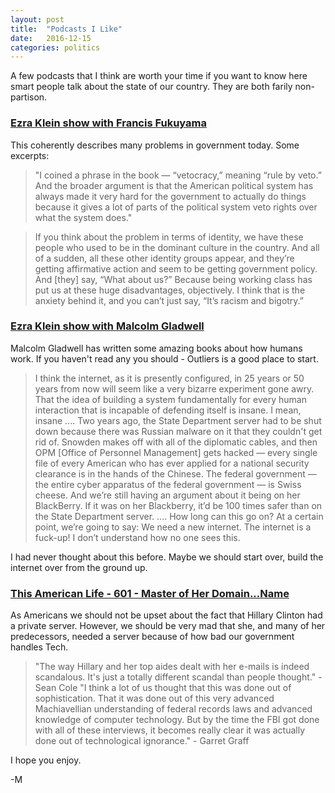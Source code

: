 ```yaml
---
layout: post
title:  "Podcasts I Like"
date:   2016-12-15
categories: politics  
---
```


A few podcasts that I think are worth your time if you want to know here smart people talk about the state of our country.  They are both farily non-partison. 

### [Ezra Klein show with Francis Fukuyama][1]

This coherently describes many problems in government today.  Some excerpts: 

> "I coined a phrase in the book — “vetocracy,” meaning “rule by veto.” And the broader argument is that the American political system has always made it very hard for the government to actually do things because it gives a lot of parts of the political system veto rights over what the system does."

> If you think about the problem in terms of identity, we have these people who used to be in the dominant culture in the country. And all of a sudden, all these other identity groups appear, and they’re getting affirmative action and seem to be getting government policy. And [they] say, “What about us?” Because being working class has put us at these huge disadvantages, objectively.
I think that is the anxiety behind it, and you can’t just say, “It’s racism and bigotry.”

### [Ezra Klein show with Malcolm Gladwell][2]

Malcolm Gladwell has written some amazing books about how humans work.  If you haven't read any you should - Outliers is a good place to start. 

> I think the internet, as it is presently configured, in 25 years or 50 years from now will seem like a very bizarre experiment gone awry. That the idea of building a system fundamentally for every human interaction that is incapable of defending itself is insane. I mean, insane
....
Two years ago, the State Department server had to be shut down because there was Russian malware on it that they couldn't get rid of. Snowden makes off with all of the diplomatic cables, and then OPM [Office of Personnel Management] gets hacked — every single file of every American who has ever applied for a national security clearance is in the hands of the Chinese. The federal government — the entire cyber apparatus of the federal government — is Swiss cheese. And we’re still having an argument about it being on her BlackBerry. If it was on her Blackberry, it’d be 100 times safer than on the State Department server.
....
How long can this go on? At a certain point, we’re going to say: We need a new internet. The internet is a fuck-up! I don’t understand how no one sees this.

I had never thought about this before.  Maybe we should start over, build the internet over from the ground up. 

### [This American Life - 601 - Master of Her Domain...Name][3]

As Americans we should not be upset about the fact that Hillary Clinton had a private server.  However, we should be very mad that she, and many of her predecessors, needed a server because of how bad our government handles Tech. 

> "The way Hillary and her top aides dealt with her e-mails is indeed scandalous. It's just a totally different scandal than people thought." - Sean Cole
"I think a lot of us thought that this was done out of sophistication. That it was done out of this very advanced Machiavellian understanding of federal records laws and advanced knowledge of computer technology. But by the time the FBI got done with all of these interviews, it becomes really clear it was actually done out of technological ignorance." - Garret Graff

I hope you enjoy. 

-M


[1]: http://www.vox.com/2016/10/26/13352946/francis-fukuyama-ezra-klein

[2]: http://www.vox.com/conversations/2016/10/6/12291018/malcolm-gladwell-ezra-klein

[3]: https://www.thisamericanlife.org/radio-archives/episode/601/master-of-her-domain-name